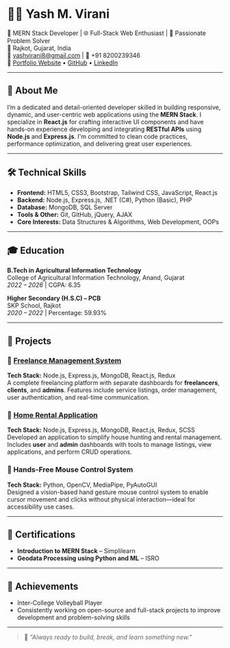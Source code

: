 # 👨‍💻 Yash M. Virani

🚀 MERN Stack Developer | 🌐 Full-Stack Web Enthusiast | 🎯 Passionate Problem Solver  
📍 Rajkot, Gujarat, India  
📧 yashvirani8@gmail.com | 📱 +91 8200239346  
🔗 [Portfolio Website](https://yash-portfolio-swart.vercel.app/) • [GitHub](https://github.com/YASH10122) • [LinkedIn](https://www.linkedin.com/in/yash-virani-6b50ba262)

---

## 🧠 About Me

I’m a dedicated and detail-oriented developer skilled in building responsive, dynamic, and user-centric web applications using the **MERN Stack**. I specialize in **React.js** for crafting interactive UI components and have hands-on experience developing and integrating **RESTful APIs** using **Node.js** and **Express.js**. I'm committed to clean code practices, performance optimization, and delivering great user experiences.

---

## 🛠️ Technical Skills

- **Frontend:** HTML5, CSS3, Bootstrap, Tailwind CSS, JavaScript, React.js
- **Backend:** Node.js, Express.js, .NET (C#), Python (Basic), PHP
- **Database:** MongoDB, SQL Server
- **Tools & Other:** Git, GitHub, jQuery, AJAX
- **Core Interests:** Data Structures & Algorithms, Web Development, OOPs

---

## 🎓 Education

**B.Tech in Agricultural Information Technology**  
College of Agricultural Information Technology, Anand, Gujarat  
_2022 – 2026_ | CGPA: 6.35

**Higher Secondary (H.S.C) – PCB**  
SKP School, Rajkot  
_2020 – 2022_ | Percentage: 59.93%

---

## 💼 Projects

### 🔹 [Freelance Management System](https://github.com/YASH10122)
**Tech Stack:** Node.js, Express.js, MongoDB, React.js, Redux  
A complete freelancing platform with separate dashboards for **freelancers**, **clients**, and **admins**. Features include service listings, order management, user authentication, and real-time communication.

### 🔹 [Home Rental Application](https://github.com/YASH10122)
**Tech Stack:** Node.js, Express.js, MongoDB, React.js, Redux, SCSS  
Developed an application to simplify house hunting and rental management. Includes **user** and **admin** dashboards with tools to manage listings, view applications, and perform CRUD operations.

### 🔹 Hands-Free Mouse Control System
**Tech Stack:** Python, OpenCV, MediaPipe, PyAutoGUI  
Designed a vision-based hand gesture mouse control system to enable cursor movement and clicks without physical interaction—ideal for accessibility use cases.

---

## 📜 Certifications

- **Introduction to MERN Stack** – Simplilearn  
- **Geodata Processing using Python and ML** – ISRO

---

## 🏅 Achievements

- Inter-College Volleyball Player  
- Consistently working on open-source and full-stack projects to improve development and problem-solving skills

---

> 📌 _"Always ready to build, break, and learn something new."_  
